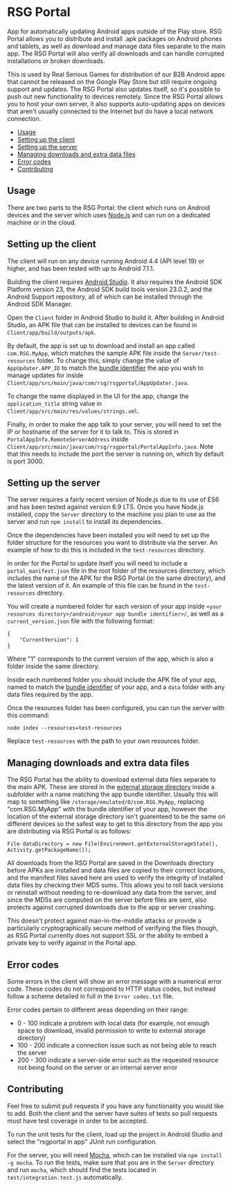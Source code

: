 # RSG Portal

App for automatically updating Android apps outside of the Play store. RSG Portal allows you to distribute and install .apk packages on Android phones and tablets, as well as download and manage data files separate to the main app. The RSG Portal will also verify all downloads and can handle corrupted installations or broken downloads.

This is used by Real Serious Games for distribution of our B2B Android apps that cannot be released on the Google Play Store but still require ongoing support and updates. The RSG Portal also updates itself, so it's possible to push out new functionality to devices remotely. Since the RSG Portal allows you to host your own server, it also supports auto-updating apps on devices that aren't usually connected to the Internet but do have a local network connection.

<!-- START doctoc generated TOC please keep comment here to allow auto update -->
<!-- DON'T EDIT THIS SECTION, INSTEAD RE-RUN doctoc TO UPDATE -->


- [Usage](#usage)
- [Setting up the client](#setting-up-the-client)
- [Setting up the server](#setting-up-the-server)
- [Managing downloads and extra data files](#managing-downloads-and-extra-data-files)
- [Error codes](#error-codes)
- [Contributing](#contributing)

<!-- END doctoc generated TOC please keep comment here to allow auto update -->

## Usage
There are two parts to the RSG Portal: the client which runs on Android devices and the server which uses [Node.js](https://nodejs.org/en/) and can run on a dedicated machine or in the cloud. 

## Setting up the client
The client will run on any device running Android 4.4 (API level 19) or higher, and has been tested with up to Android 7.1.1.

Building the client requires [Android Studio](https://developer.android.com/studio/index.html). It also requires the Android SDK Platform version 23, the Android SDK build tools version 23.0.2, and the Android Support repository, all of which can be installed through the Android SDK Manager.

Open the `Client` folder in Android Studio to build it. After building in Android Studio, an APK file that can be installed to devices can be found in `Client/app/build/outputs/apk`.

By default, the app is set up to download and install an app called `com.RSG.MyApp`, which matches the sample APK file inside the `Server/test-resources` folder. To change this, simply change the value of `AppUpdater.APP_ID` to match the [bundle identifier](https://developer.android.com/studio/build/application-id.html) the app you wish to manage updates for inside `Client/app/src/main/java/com/rsg/rsgportal/AppUpdater.java`. 

To change the name displayed in the UI for the app, change the `application_title` string value in `Client/app/src/main/res/values/strings.xml`.

Finally, in order to make the app talk to your server, you will need to set the IP or hostname of the server for it to talk to. This is stored in `PortalAppInfo.RemoteServerAddress` inside `Client/app/src/main/java/com/rsg/rsgportal/PortalAppInfo.java`. Note that this needs to include the port the server is running on, which by default is port 3000.

## Setting up the server

The server requires a fairly recent version of Node.js due to its use of ES6 and has been tested against version 6.9 LTS. Once you have Node.js installed, copy the `Server` directory to the machine you plan to use as the server and run `npm install` to install its dependencies.

Once the dependencies have been installed you will need to set up the folder structure for the resources you want to distribute via the server. An example of how to do this is included in the `test-resources` directory. 

In order for the Portal to update itself you will need to include a `portal_manifest.json` file in the root folder of the resources directory, which includes the name of the APK for the RSG Portal (in the same directory), and the latest version of it. An example of this file can be found in the `test-resources` directory.

You will create a numbered folder for each version of your app inside `<your resources directory>/android/<your app bundle identifier>/`, as well as a `current_version.json` file with the following format:
```
{
    "CurrentVersion": 1
}
```
Where "1" corresponds to the current version of the app, which is also a folder inside the same directory.

Inside each numbered folder you should include the APK file of your app, named to match the [bundle identifier](https://developer.android.com/studio/build/application-id.html) of your app, and a `data` folder with any data files required by the app.

Once the resources folder has been configured, you can run the server with this command:
```
node index --resources=test-resources
``` 
Replace `test-resources` with the path to your own resources folder.


## Managing downloads and extra data files

The RSG Portal has the ability to download external data files separate to the main APK. These are stored in the [external storage directory](https://developer.android.com/guide/topics/data/data-storage.html#filesExternal) inside a subfolder with a name matching the app bundle identifier. Usually this will map to something like `/storage/emulated/0/com.RSG.MyApp`, replacing "com.RSG.MyApp" with the bundle identifier of your app, however the location of the external storage directory isn't guarenteed to be the same on different devices so the safest way to get to this directory from the app you are distributing via RSG Portal is as follows: 
```
File dataDirectory = new File(Environment.getExternalStorageState(), Activity.getPackageName());
```

All downloads from the RSG Portal are saved in the Downloads directory before APKs are installed and data files are copied to their correct locations, and the manifest files saved here are used to verify the integrity of installed data files by checking their MD5 sums. This allows you to roll back versions or reinstall without needing to re-download any data from the server, and since the MD5s are computed on the server before files are sent, also protects against corrupted downloads due to the app or server crashing. 

This doesn't protect against man-in-the-middle attacks or provide a particularly cryptographically secure method of verifying the files though, as RSG Portal currently does not support SSL or the ability to embed a private key to verify against in the Portal app.

## Error codes
Some errors in the client will show an error message with a numerical error code. These codes do not correspond to HTTP status codes, but instead follow a scheme detailed in full in the `Error codes.txt` file.

Error codes pertain to different areas depending on their range: 
 - 0 - 100 indicate a problem with local data (for example, not enough space to download, invalid permission to write to external storage directory)
 - 100 - 200 indicate a connection issue such as not being able to reach the server
 - 200 - 300 indicate a server-side error such as the requested resource not being found on the server or an internal server error

## Contributing

Feel free to submit pull requests if you have any functionality you would like to add. Both the client and the server have suites of tests so pull requests must have test coverage in order to be accepted.

To run the unit tests for the client, load up the project in Android Studio and select the "rsgportal in app" JUnit run configuration.

For the server, you will need [Mocha](https://mochajs.org/), which can be installed via `npm install -g mocha`. To run the tests, make sure that you are in the `Server` directory and run `mocha`, which should find the tests located in `test/integration.test.js` automatically. 